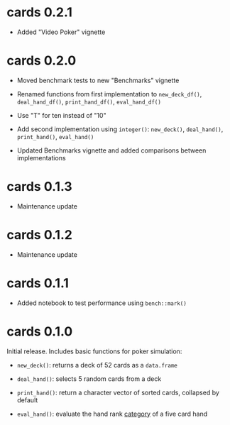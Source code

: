 # cards 0.2.1

* Added "Video Poker" vignette

# cards 0.2.0

* Moved benchmark tests to new "Benchmarks" vignette

* Renamed functions from first implementation to `new_deck_df()`, `deal_hand_df()`, `print_hand_df()`, `eval_hand_df()`

* Use "T" for ten instead of "10"

* Add second implementation using `integer()`: `new_deck()`, `deal_hand()`, `print_hand()`, `eval_hand()`

* Updated Benchmarks vignette and added comparisons between implementations

# cards 0.1.3

* Maintenance update

# cards 0.1.2

* Maintenance update

# cards 0.1.1

* Added notebook to test performance using `bench::mark()`

# cards 0.1.0

Initial release. Includes basic functions for poker simulation:

* `new_deck()`: returns a deck of 52 cards as a `data.frame`

* `deal_hand()`: selects 5 random cards from a deck

* `print_hand()`: return a character vector of sorted cards, collapsed by default

* `eval_hand()`: evaluate the hand rank [category](https://en.wikipedia.org/wiki/List_of_poker_hands) of a five card hand
